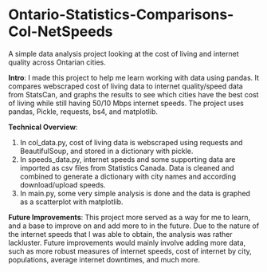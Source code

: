 # Ontario-Statistics-Comparisons-Col-NetSpeeds
A simple data analysis project looking at the cost of living and internet quality across Ontarian cities.

**Intro**: I made this project to help me learn working with data using pandas. It compares webscraped cost of living data to internet quality/speed data from StatsCan, and graphs the results to see which cities have the best cost of living while still having 50/10 Mbps internet speeds. The project uses pandas, Pickle, requests, bs4, and matplotlib.

**Technical Overview**:
  1. In col_data.py, cost of living data is webscraped using requests and BeautifulSoup, and stored in a dictionary with pickle.
  2. In speeds_data.py, internet speeds and some supporting data are imported as csv files from Statistics Canada. Data is cleaned and combined to generate a dictionary with city names and according download/upload speeds.
  3. In main.py, some very simple analysis is done and the data is graphed as a scatterplot with matplotlib.

**Future Improvements**: This project more served as a way for me to learn, and a base to improve on and add more to in the future. Due to the nature of the internet speeds that I was able to obtain, the analysis was rather lackluster. Future improvements would mainly involve adding more data, such as more robust measures of internet speeds, cost of internet by city, populations, average internet downtimes, and much more.

